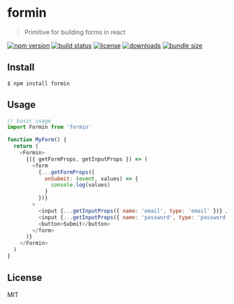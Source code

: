 # formin

> Primitive for building forms in react

[![npm version](https://badgen.net/npm/v/formin)](https://www.npmjs.com/package/formin)
[![build status](https://badgen.net/travis/alexandernanberg/formin)](https://travis-ci.org/alexandernanberg/formin)
[![license](https://badgen.net/npm/license/formin)](https://www.npmjs.com/package/formin)
[![downloads](https://badgen.net/npm/dm/formin)](https://www.npmjs.com/package/formin)
[![bundle size](https://badgen.net/bundlephobia/minzip/formin)](https://bundlephobia.com/result?p=formin)

## Install

```
$ npm install formin
```

## Usage
```js
// basic usage
import Formin from 'formin'

function MyForm() {
  return (
    <Formin>
      {({ getFormProps, getInputProps }) => (
        <form 
          {...getFormProps({ 
            onSubmit: (event, values) => { 
              console.log(values)  
            } 
          })}
        >
          <input {...getInputProps({ name: 'email', type: 'email' })} />
          <input {...getInputProps({ name: 'password', type: 'password' })} />
          <button>Submit</button>
        </form>
      )}
    </Formin>
  )
}
```

## License

MIT
